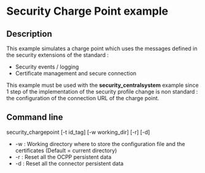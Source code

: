 # Security Charge Point example

## Description

This example simulates a charge point which uses the messages defined in the security extensions of the standard :

* Security events / logging
* Certificate management and secure connection

This example must be used with the **security_centralsystem** example since 1 step of the implementation of the security profile change is non standard : the configuration of the connection URL of the charge point.

## Command line

security_chargepoint [-t id_tag] [-w working_dir] [-r] [-d]

* -w : Working directory where to store the configuration file and the certificates (Default = current directory)
* -r : Reset all the OCPP persistent data
* -d : Reset all the connector persistent data

